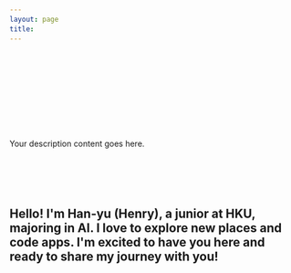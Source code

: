 ```yaml
---
layout: page
title: 
---
```


<script>
  document.title = "Home | H.W.";
</script>

<link rel="stylesheet" href="/assets/css/home.css">
<script src="/assets/js/home.js" defer></script>

<div class="image-left container" style="margin: auto;">
   <video class="homevideo1" id="videoElement" style="opacity: 0;" muted autoplay loop playsinline>
      <source src="/assets/vid/home1.mp4" type="video/mp4">
      Your browser does not support this website.
   </video>
   <img id="imageElement" src="/assets/img/home1.jpg" alt="Travel" class="fallback-image" style="display: none; opacity: 0;">
   <div class="transition-overlay" id="transitionOverlay"></div>
   <div class="description-overlay" id="descriptionOverlay">
      <div class="description-content" id="descriptionContent">
        Your description content goes here.
      </div>
   </div>
   <div class="welcome-text">
      <h1 id="welcomeTitle" style="color: transparent;">WELC<span id="compassContainer"><i class="far fa-compass" id="compassIcon"></i></span>ME</h1>
      <h2 id="welcomeSubtitle">Hello! I'm Han-yu (Henry), a junior at HKU, majoring in AI. I love to explore new places and code apps. I'm excited to have you here and ready to share my journey with you!</h2>
   </div>
</div>

<div id="overlay"></div>

<br>

<h3 id="welcomeQuote" style="color: transparent;">Life is an endless adventure<br>into the unknown</h3>